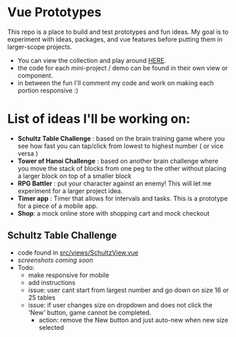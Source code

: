 # Vue Prototypes
This repo is a place to build and test prototypes and fun ideas. My goal is to experiment with ideas, packages, and vue features before putting them in larger-scope projects.
  - You can view the collection and play around [HERE](https://vue-protos.onrender.com).
  - the code for each mini-project / demo can be found in their own view or component.
  - in between the fun I'll comment my code and work on making each portion responsive :)

# List of ideas I'll be working on:
  - **Schultz Table Challenge** : based on the brain training game where you see how fast you can tap/click from lowest to highest number ( or vice versa )
  - **Tower of Hanoi Challenge** : based on another brain challenge where you move the stack of blocks from one peg to the other without placing a larger block on top of a smaller block
  - **RPG Battler** : put your character against an enemy! This will let me experiment for a larger project idea.
  - **Timer app** : Timer that allows for intervals and tasks. This is a prototype for a piece of a mobile app.
  - **Shop**: a mock online store with shopping cart and mock checkout
  
## Schultz Table Challenge
  - code found in [src/views/SchultzView.vue](https://github.com/ScottGarberJr/vue-practice/blob/master/vuePractice/src/views/SchultzView.vue)
  - *screenshots coming soon*
  - Todo:
    - make responsive for mobile
    - add instructions
    - issue: user cant start from largest number and go down on size 16 or 25 tables
    - issue: if user changes size on dropdown and does not click the 'New' button, game cannot be completed.
      - action: remove the New button and just auto-new when new size selected
 

